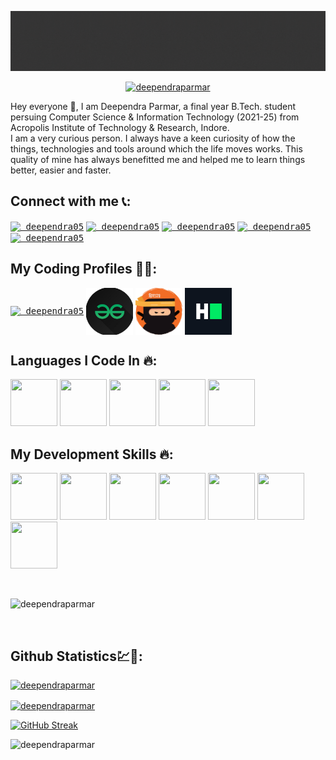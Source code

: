 <p align="left">
  <img src="./home.gif" />
</p>

<p align="center"><a href="https://github.com/DeependraParmar"><img src="https://komarev.com/ghpvc/?username=deependraparmar&label=Profile%20views&color=blue&style=flat" alt="deependraparmar" /> </a></p>

<p align="left">
Hey everyone 👋, I am Deependra Parmar, a final year B.Tech. student persuing Computer Science & Information Technology (2021-25) from Acropolis Institute of Technology & Research, Indore. </br>
I am a very curious person. I always have a keen curiosity of how the things, technologies and tools around which the life moves works. This quality of mine has always benefitted me and helped me to learn things better, easier and faster.
</p>


<h2 align="left">Connect with me 📞:</h2>
<p align="left">
<kbd><a href="https://twitter.com/_deependra05" target="_blank"><img align="center" src="https://cdn3d.iconscout.com/3d/free/thumb/free-twitter-3d-logo-download-in-png-blend-fbx-gltf-file-formats--social-media-pack-logos-3915176.png?f=webp" alt="_deependra05" height="75" width="75" /></a></kbd>
<kbd><a href="https://linkedin.com/in/deependraparmar" target="_blank"><img align="center" src="https://cdn3d.iconscout.com/3d/free/thumb/free-linkedin-3d-logo-download-in-png-blend-fbx-gltf-file-formats--communication-corporation-social-media-pack-logos-3915173.png?f=webp" alt="_deependra05" height="75" width="75" /></a></kbd>
<kbd><a href="https://instagram.com/_deependra.parmar" target="_blank"><img align="center" src="https://cdn3d.iconscout.com/3d/free/thumb/free-instagram-3d-logo-download-in-png-blend-fbx-gltf-file-formats--social-media-pack-logos-3915166.png?f=webp" alt="_deependra05" height="75" width="75" /></a></kbd>
<kbd><a href="https://deependraparmar.vercel.app/" target="_blank"><img align="center" src="https://cdn3d.iconscout.com/3d/premium/thumb/browser-3d-icon-download-in-png-blend-fbx-gltf-file-formats--website-internet-web-webpage-online-user-interface-pack-icons-9166697.png?f=webp" alt="_deependra05" height="75" width="75" /></a></kbd>
<kbd><a href="https://learnlogics.page.link/RtQw" target="_blank"><img align="center" src="https://cdn3d.iconscout.com/3d/free/thumb/free-youtube-3d-logo-download-in-png-blend-fbx-gltf-file-formats--you-tube-social-media-pack-logos-3915175.png?f=webp" alt="_deependra05" height="75" width="75" /></a></kbd>
</p>

<h2 align="left">My Coding Profiles 👨‍💻:</h2>
<p align="left">
<kbd><a href="https://leetcode.com/u/deependraparmar" target="_blank"><img align="center" src="https://cdn3d.iconscout.com/3d/free/thumb/free-leetcode-3d-icon-download-in-png-blend-fbx-gltf-file-formats--leet-code-programming-game-logos-and-brands-pack-icons-9325307.png?f=webp" alt="_deependra05" height="75" width="75" /></a></kbd>
<kbd><a href="https://geeksforgeeks.org/user/deependraparmar1" target="_blank"><img align="center" src="https://github.com/DeependraParmar/Deependra-Parmar-Portfolio/blob/master/src/assets/gfg.png" alt="_deependra05" height="75" width="75" /></a></kbd>
<kbd><a href="https://naukri.com/code360/profile/deependraparmar" target="_blank"><img align="center" src="https://github.com/DeependraParmar/Deependra-Parmar-Portfolio/blob/master/src/assets/cn.png" alt="_deependra05" height="75" width="75" /></a></kbd>
<kbd><a href="https://hackerrank.com/profile/deependraparmar1" target="_blank"><img align="center" src="https://github.com/DeependraParmar/Deependra-Parmar-Portfolio/blob/master/src/assets/hackerrank.png" alt="_deependra05" height="75" width="75" /></a></kbd>
</p>

<h2 align="left">Languages I Code In 🔥:</h2>
<p align="left">
<kbd><img src="https://cdn3d.iconscout.com/3d/free/thumb/free-s-3d-icon-download-in-png-blend-fbx-gltf-file-formats--c-plus-logo-programming-language-coding-lang-pack-logos-icons-7578015.png?f=webp" width="75" height="75" /></kbd>
<kbd><img src="https://cdn3d.iconscout.com/3d/free/thumb/free-java-3d-icon-download-in-png-blend-fbx-gltf-file-formats--object-oriented-jvm-logo-applications-coding-lang-pack-logos-icons-7578017.png?f=webp" width="75" height="75" /></kbd>
<kbd><img src="https://cdn3d.iconscout.com/3d/free/thumb/free-javascript-3d-icon-download-in-png-blend-fbx-gltf-file-formats--html-logo-vue-angular-coding-lang-pack-logos-icons-7577991.png?f=webp" width="75" height="75" /></kbd>
<kbd><img src="https://cdn3d.iconscout.com/3d/free/thumb/free-typescript-3d-icon-download-in-png-blend-fbx-gltf-file-formats--microsoft-logo-angular-language-javascript-static-type-coding-lang-pack-logos-icons-7577992.png?f=webp" width="75" height="75" /></kbd>
<kbd><img src="https://cdn3d.iconscout.com/3d/free/thumb/free-sql-3d-icon-download-in-png-blend-fbx-gltf-file-formats--database-data-management-relational-logo-analysis-coding-lang-pack-logos-icons-7578022.png?f=webp" width="75" height="75" /></kbd>
</p> 

<h2 align="left">My Development Skills 🔥:</h2>
<p align="left">
<kbd><img src="https://cdn3d.iconscout.com/3d/free/thumb/free-html-3d-icon-download-in-png-blend-fbx-gltf-file-formats--html5-logo-dom-markup-language-frontend-coding-lang-pack-logos-icons-7578018.png?f=webp" width="75" height="75" /></kbd>
<kbd><img src="https://cdn3d.iconscout.com/3d/free/thumb/free-css-3d-icon-download-in-png-blend-fbx-gltf-file-formats--html-logo-css3-html5-cascading-style-sheets-coding-lang-pack-logos-icons-7578024.png?f=webp" width="75" height="75" /></kbd>
<kbd><img src="https://cdn3d.iconscout.com/3d/free/thumb/free-tailwind-3d-icon-download-in-png-blend-fbx-gltf-file-formats--html-logo-css-framework-customizable-coding-lang-pack-logos-icons-7577995.png?f=webp" width="75" height="75" /></kbd>
<kbd><img src="https://cdn3d.iconscout.com/3d/free/thumb/free-react-3d-icon-download-in-png-blend-fbx-gltf-file-formats--facebook-logo-native-javascript-library-user-interfaces-coding-lang-pack-logos-icons-7578010.png?f=webp" width="75" height="75" /></kbd>
<kbd><img src="https://cdn3d.iconscout.com/3d/free/thumb/free-nodejs-3d-icon-download-in-png-blend-fbx-gltf-file-formats--javascript-runtime-backend-node-js-logo-coding-lang-pack-logos-icons-7578002.png?f=webp" width="75" height="75" /></kbd>
<kbd><img src="https://cdn3d.iconscout.com/3d/free/thumb/free-mongo-db-3d-icon-download-in-png-blend-fbx-gltf-file-formats--mongodb-database-document-oriented-nosql-coding-lang-pack-logos-icons-7577996.png?f=webp" width="75" height="75" /></kbd>
<kbd><img src="https://cdn3d.iconscout.com/3d/free/thumb/free-git-3d-icon-download-in-png-blend-fbx-gltf-file-formats--github-logo-version-control-system-vcs-coding-lang-pack-logos-icons-7578021.png?f=webp" width="75" height="75" /></kbd>
</p><br/>

<p align="right">
<p><a href="https://www.buymeacoffee.com/deependraparmar"> <img align="left" src="https://cdn.buymeacoffee.com/buttons/v2/default-yellow.png" height="50" width="210" alt="deependraparmar" /></a></p> <br>
</p><br/>

<p align="left">
  <h2 align="left">Github Statistics💹🤵:</h2>
<p align="left"> <a href="https://github.com/DeependraParmar"><img src="https://github-profile-trophy.vercel.app/?username=deependraparmar&theme=tokyonight&margin-w=10" alt="deependraparmar" /></a> </p><be>
</p>

<p><a href="https://github.com/DeependraParmar"><img align="center" src="https://github-readme-stats.vercel.app/api?username=deependraparmar&rank_icon=github&show_icons=true&theme=nightowl&locale=en" alt="deependraparmar" /></a></p>

[![GitHub Streak](https://github-readme-streak-stats.herokuapp.com?user=DeependraParmar&theme=nightowl&date_format=j%20M%5B%20Y%5D&card_width=600)](https://github.com/DeependraParmar)

<p><a href="https://github.com/DeependraParmar"><img align="left" src="https://github-readme-stats.vercel.app/api/top-langs?username=deependraparmar&theme=nightowl&show_icons=true&locale=en&layout=compact&card_width=350&hide=jupyter%20notebook" alt="deependraparmar" /></a></p>




